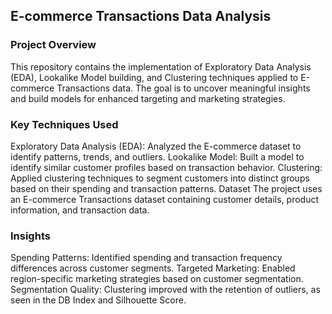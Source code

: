 
## E-commerce Transactions Data Analysis
### Project Overview
This repository contains the implementation of Exploratory Data Analysis (EDA), Lookalike Model building, and Clustering techniques applied to E-commerce Transactions data. The goal is to uncover meaningful insights and build models for enhanced targeting and marketing strategies.

### Key Techniques Used
Exploratory Data Analysis (EDA): Analyzed the E-commerce dataset to identify patterns, trends, and outliers.
Lookalike Model: Built a model to identify similar customer profiles based on transaction behavior.
Clustering: Applied clustering techniques to segment customers into distinct groups based on their spending and transaction patterns.
Dataset
The project uses an E-commerce Transactions dataset containing customer details, product information, and transaction data.

### Insights
Spending Patterns: Identified spending and transaction frequency differences across customer segments.
Targeted Marketing: Enabled region-specific marketing strategies based on customer segmentation.
Segmentation Quality: Clustering improved with the retention of outliers, as seen in the DB Index and Silhouette Score.
